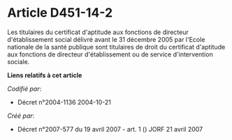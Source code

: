 # Article D451-14-2

Les titulaires du certificat d'aptitude aux fonctions de directeur d'établissement social délivré avant le 31 décembre 2005
par l'Ecole nationale de la santé publique sont titulaires de droit du certificat d'aptitude aux fonctions de directeur
d'établissement ou de service d'intervention sociale.

**Liens relatifs à cet article**

_Codifié par_:

  - Décret n°2004-1136 2004-10-21

_Créé par_:

  - Décret n°2007-577 du 19 avril 2007 - art. 1 () JORF 21 avril 2007
